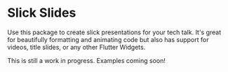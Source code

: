 # Slick Slides

Use this package to create slick presentations for your tech talk. It's great for beautifully formatting and animating code but also has support for videos, title slides, or any other Flutter Widgets.

This is still a work in progress. Examples coming soon!